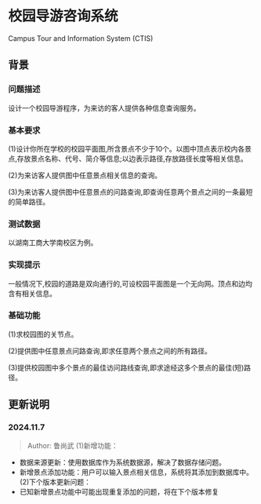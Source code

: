 # 校园导游咨询系统
Campus Tour and Information System (CTIS)

## 背景
### 问题描述

设计一个校园导游程序，为来访的客人提供各种信息查询服务。

### 基本要求

(1)设计你所在学校的校园平面图,所含景点不少于10个。以图中顶点表示校内各景点,存放景点名称、代号、简介等信息;以边表示路径,存放路径长度等相关信息。  

(2)为来访客人提供图中任意景点相关信息的查询。

(3)为来访客人提供图中任意景点的问路查询,即查询任意两个景点之间的一条最短的简单路径。

### 测试数据

 以湖南工商大学南校区为例。

### 实现提示

 一般情况下,校园的道路是双向通行的,可设校园平面图是一个无向网。顶点和边均含有相关信息。

###  基础功能

(1)求校园图的关节点。

(2)提供图中任意景点问路查询,即求任意两个景点之间的所有路径。

(3)提供校园图中多个景点的最佳访问路线查询,即求途经这多个景点的最佳(短)路径。

## 更新说明

### 2024.11.7
> Author: 鲁尚武<lushangwu>
(1)新增功能：
- 数据来源更新：使用数据库作为系统数据源，解决了数据存储问题。
- 新增景点添加功能：用户可以输入景点相关信息，系统将其添加到数据库中。
(2)下个版本更新问题：
- 已知新增景点功能中可能出现重复添加的问题，将在下个版本修复

